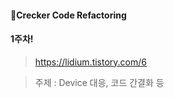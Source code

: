 
#### 🔶Crecker Code Refactoring


#### 1주차!

>  https://lidium.tistory.com/6 <br>

> 주제 : Device 대응, 코드 간결화 등



